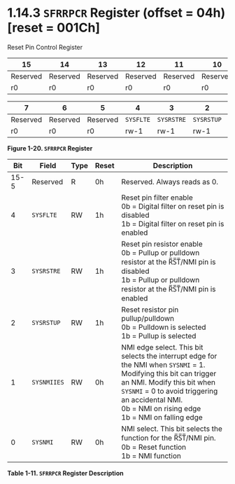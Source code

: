 # 1.14.3 `SFRRPCR` Register (offset = 04h) [reset = 001Ch]

Reset Pin Control Register

<a id="figure-1-20"></a>

| 15       | 14       | 13       | 12       | 11       | 10       | 9        | 8        |
| -------- | -------- | -------- | -------- | -------- | -------- | -------- | -------- |
| Reserved | Reserved | Reserved | Reserved | Reserved | Reserved | Reserved | Reserved |
| r0       | r0       | r0       | r0       | r0       | r0       | r0       | r0       |

| 7        | 6        | 5        | 4         | 3          | 2          | 1           | 0        |
| -------- | -------- | -------- | --------- | ---------- | ---------- | ----------- | -------- |
| Reserved | Reserved | Reserved | `SYSFLTE` | `SYSRSTRE` | `SYSRSTUP` | `SYSNMIIES` | `SYSNMI` |
| r0       | r0       | r0       | rw-1      | rw-1       | rw-1       | rw-0        | rw-0     |

**Figure 1-20. `SFRRPCR` Register**

<a id="table-1-11"></a>

| Bit  | Field       | Type | Reset | Description                                                                                                                                                                                                                                                |
| ---- | ----------- | ---- | ----- | ---------------------------------------------------------------------------------------------------------------------------------------------------------------------------------------------------------------------------------------------------------- |
| 15-5 | Reserved    | R    | 0h    | Reserved. Always reads as 0.                                                                                                                                                                                                                               |
| 4    | `SYSFLTE`   | RW   | 1h    | Reset pin filter enable<br>0b = Digital filter on reset pin is disabled<br>1b = Digital filter on reset pin is enabled                                                                                                                                     |
| 3    | `SYSRSTRE`  | RW   | 1h    | Reset pin resistor enable<br>0b = Pullup or pulldown resistor at the R̅S̅T̅/NMI pin is disabled<br>1b = Pullup or pulldown resistor at the R̅S̅T̅/NMI pin is enabled                                                                                             |
| 2    | `SYSRSTUP`  | RW   | 1h    | Reset resistor pin pullup/pulldown<br>0b = Pulldown is selected<br>1b = Pullup is selected                                                                                                                                                                 |
| 1    | `SYSNMIIES` | RW   | 0h    | NMI edge select. This bit selects the interrupt edge for the NMI when `SYSNMI` = 1. Modifying this bit can trigger an NMI. Modify this bit when `SYSNMI` = 0 to avoid triggering an accidental NMI.<br>0b = NMI on rising edge<br>1b = NMI on falling edge |
| 0    | `SYSNMI`    | RW   | 0h    | NMI select. This bit selects the function for the R̅S̅T̅/NMI pin.<br>0b = Reset function<br>1b = NMI function                                                                                                                                                 |

**Table 1-11. `SFRRPCR` Register Description**
